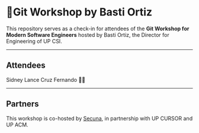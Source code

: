 # 🚀Git Workshop by Basti Ortiz

This repository serves as a check-in for attendees of the **Git Workshop for Modern Software Engineers** hosted by Basti Ortiz, the Director for Engineering of UP CSI.

---
## Attendees

Sidney Lance Cruz Fernando 🤩🙏

---
## Partners
This workshop is co-hosted by [Secuna](https://secuna.io), in partnership with UP CURSOR and UP ACM.
